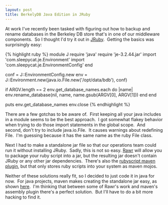 ```yaml
---
layout: post
title: BerkelyDB Java Edition in JRuby
---
```

At work I've recently been tasked with figuring out how to backup and rename databases in the Berkeley DB store that's in one of our middleware components.  So I thought I'd try it out in <a href="http://jruby.codehaus.org/">JRuby</a>.  Getting the basics was surprisingly easy:

{% highlight ruby %}
module J
  require 'java'
  require 'je-3.2.44.jar'
  import 'com.sleepycat.je.Environment'
  import 'com.sleepycat.je.EnvironmentConfig'
end

conf = J::EnvironmentConfig.new
env = J::Environment.new(java.io.File.new('/opt/data/bdb'),
                         conf)

if ARGV.length == 2
  env.get_database_names.each do |name|
    env.rename_database(nil, name, name.gsub(ARGV[0], ARGV[1]))
  end
end

puts env.get_database_names
env.close
{% endhighlight %}

There are a few gotchas to be aware of.  First keeping all your java includes in a module seems to be the best approach.  I got somewhat flakey behavior when trying to do those import statements in the global scope.  And second, don't try to include java.io.File.  It causes warnings about redefining File.  I'm guessing because it has the same name as the ruby File class.

Next I had to make a standalone jar file so that our operations team could run it without installing JRuby.  Sadly, this is not so easy. <a href="http://rubyforge.org/projects/rawr/">Rawr</a> will allow you to package your ruby script into a jar, but the resulting jar doesn't contain JRuby or any other jar dependencies.  There's also the <a href="http://mojo.codehaus.org/rubyscript-maven-plugin/introduction.html">rubyscript maven plugin</a>, but that only stores ruby scripts into your system as maven mojos.

Neither of these solutions really fit, so I decided to just code it in java for now.  For java projects, maven makes creating the standalone jar easy, as shown <a href="http://www.mail-archive.com/users@maven.apache.org/msg72607.html">here</a>.  I'm thinking that between some of Rawr's work and maven's assembly plugin there's a perfect solution.  But I'll have to do a bit more hacking to find it.
